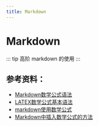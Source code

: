 ```yaml
---
title: Markdown
---
```


# Markdown

::: tip 
高阶 markdown 的使用
:::

## 参考资料：
- [Markdown数学公式语法](https://www.jianshu.com/p/e74eb43960a1)
- [LATEX数学公式基本语法](https://www.cnblogs.com/houkai/p/3399646.html)
- [markdown使用数学公式](https://juejin.im/post/5a6721bd518825733201c4a2)
- [Markdown中插入数学公式的方法](https://blog.csdn.net/xiahouzuoxin/article/details/26478179)


